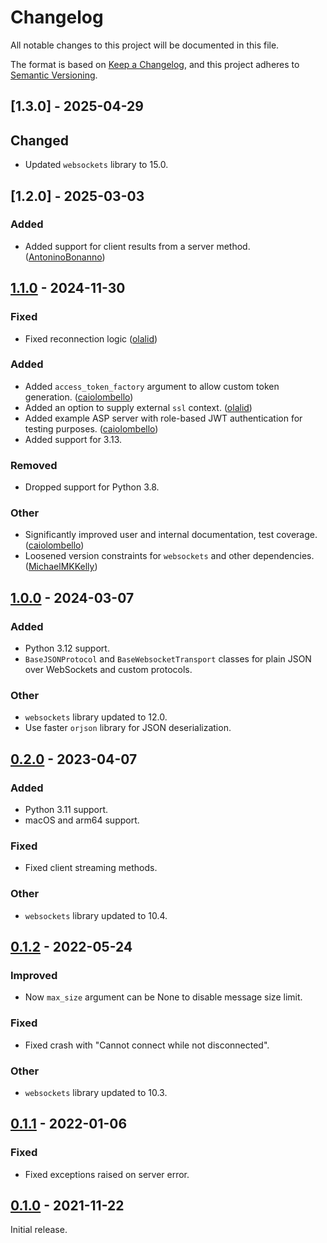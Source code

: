 # Changelog

All notable changes to this project will be documented in this file.

The format is based on [Keep a Changelog], and this project adheres to [Semantic Versioning].

## [1.3.0] - 2025-04-29

## Changed

- Updated `websockets` library to 15.0.

## [1.2.0] - 2025-03-03

### Added

- Added support for client results from a server method. ([AntoninoBonanno](https://github.com/AntoninoBonann))

## [1.1.0] - 2024-11-30

### Fixed

- Fixed reconnection logic ([olalid](https://github.com/olalid))

### Added

- Added `access_token_factory` argument to allow custom token generation. ([caiolombello](https://github.com/caiolombello))
- Added an option to supply external `ssl` context. ([olalid](https://github.com/olalid))
- Added example ASP server with role-based JWT authentication for testing purposes. ([caiolombello](https://github.com/caiolombello))
- Added support for 3.13.

### Removed

- Dropped support for Python 3.8.

### Other

- Significantly improved user and internal documentation, test coverage. ([caiolombello](https://github.com/caiolombello))
- Loosened version constraints for `websockets` and other dependencies. ([MichaelMKKelly](https://github.com/MichaelMKKelly))

## [1.0.0] - 2024-03-07

### Added

- Python 3.12 support.
- `BaseJSONProtocol` and `BaseWebsocketTransport` classes for plain JSON over WebSockets and custom protocols.

### Other

- `websockets` library updated to 12.0.
- Use faster `orjson` library for JSON deserialization.

## [0.2.0] - 2023-04-07

### Added

- Python 3.11 support.
- macOS and arm64 support.

### Fixed

- Fixed client streaming methods.

### Other

- `websockets` library updated to 10.4.

## [0.1.2] - 2022-05-24

### Improved

- Now `max_size` argument can be None to disable message size limit. 

### Fixed

- Fixed crash with "Cannot connect while not disconnected".

### Other

- `websockets` library updated to 10.3.

## [0.1.1] - 2022-01-06

### Fixed

- Fixed exceptions raised on server error.

## [0.1.0] - 2021-11-22

Initial release.

<!-- Links -->
[keep a changelog]: https://keepachangelog.com/en/1.0.0/
[semantic versioning]: https://semver.org/spec/v2.0.0.html

<!-- Versions -->
[Unreleased]: https://github.com/baking-bad/pysignalr/compare/1.1.0...HEAD
[1.1.0]: https://github.com/baking-bad/pysignalr/compare/1.0.0...1.1.0
[1.0.0]: https://github.com/baking-bad/pysignalr/compare/0.2.0...1.0.0
[0.2.0]: https://github.com/baking-bad/pysignalr/compare/0.1.2...0.2.0
[0.1.2]: https://github.com/baking-bad/pysignalr/compare/0.1.1...0.1.2
[0.1.1]: https://github.com/baking-bad/pysignalr/compare/0.1.0...0.1.1
[0.1.0]: https://github.com/baking-bad/pysignalr/releases/tag/0.1.0

